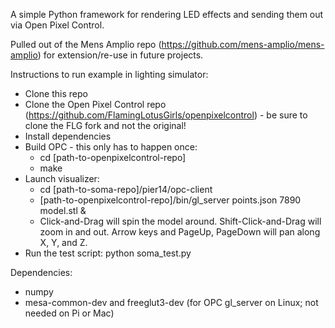 A simple Python framework for rendering LED effects and sending them out via Open Pixel Control.

Pulled out of the Mens Amplio repo (https://github.com/mens-amplio/mens-amplio) for extension/re-use in future projects.

Instructions to run example in lighting simulator:
* Clone this repo
* Clone the Open Pixel Control repo (https://github.com/FlamingLotusGirls/openpixelcontrol) - be sure to clone the FLG fork and not the original!
* Install dependencies
* Build OPC - this only has to happen once:
  * cd [path-to-openpixelcontrol-repo]
  * make
* Launch visualizer:
  * cd [path-to-soma-repo]/pier14/opc-client
  * [path-to-openpixelcontrol-repo]/bin/gl_server points.json 7890 model.stl &
  * Click-and-Drag will spin the model around. Shift-Click-and-Drag will zoom in and out.  Arrow keys and PageUp, PageDown will pan along X, Y, and Z.
* Run the test script: python soma_test.py

Dependencies:
* numpy
* mesa-common-dev and freeglut3-dev (for OPC gl_server on Linux; not needed on Pi or Mac)
